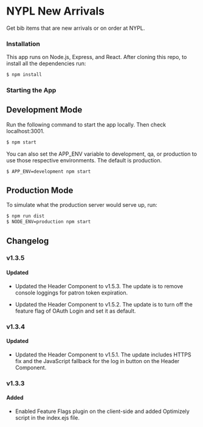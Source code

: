 # NYPL New Arrivals

Get bib items that are new arrivals or on order at NYPL.

### Installation
This app runs on Node.js, Express, and React. After cloning this repo, to install all the dependencies run:

```sh
$ npm install
```

### Starting the App
## Development Mode
Run the following command to start the app locally. Then check localhost:3001.

```sh
$ npm start
```

You can also set the APP_ENV variable to development, qa, or production to use those respective environments. The default is production.

```sh
$ APP_ENV=development npm start
```

## Production Mode
To simulate what the production server would serve up, run:

```sh
$ npm run dist
$ NODE_ENV=production npm start
```

## Changelog

### v1.3.5
#### Updated
- Updated the Header Component to v1.5.3. The update is to remove console loggings for patron token expiration.

- Updated the Header Component to v1.5.2. The update is to turn off the feature flag of OAuth Login and set it as default.

### v1.3.4
#### Updated
- Updated the Header Component to v1.5.1. The update includes HTTPS fix and the JavaScript fallback for the log in button on the Header Component.

### v1.3.3
#### Added
- Enabled Feature Flags plugin on the client-side and added Optimizely script in the index.ejs file.
